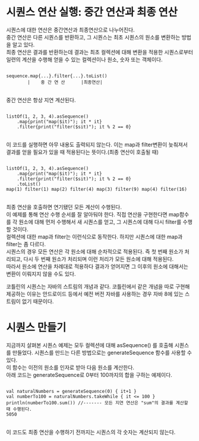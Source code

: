 # 시퀀스 연산 실행: 중간 연산과 최종 연산
시퀀스에 대한 연산은 중간연산과 최종연산으로 나누어진다.   
중간 연산은 다른 시퀀스를 반환하고, 그 시퀀스는 최초 시퀀스의 원소를 변환하는 방법을 알고 있다.   
최종 연산은 결과를 반환하는데 결과는 최초 컬렉션에 대해 변환을 적용한 시퀀스로부터 일련의 계산을 수행해 얻을 수 있는 컬렉션이나 원소, 숫자 또는 객체이다.
<pre>
<code>
sequence.map{...}.filter{...}.toList()
        |    중 간 연 산      |최종연산|
</code>
</pre>
중간 연산은 항상 지연 계산된다.

<pre>
<code>
listOf(1, 2, 3, 4).asSequence()
    .map{print("map($it)"); it * it}
    .filter{print("filter($sit)"); it % 2 == 0}
</code>
</pre>

이 코드를 실행하면 아무 내용도 출력되지 않는다. 이는 map과 filter변환이 늦춰져서 결과를 얻을 필요가 있을 때 적용된다는 뜻이다.(최종 연산이 호출될 때)

<pre>
<code>
listOf(1, 2, 3, 4).asSequence()
    .map{print("map($it)"); it * it}
    .filter{print("filter($sit)"); it % 2 == 0}
    .toList()
map(1) filter(1) map(2) filter(4) map(3) filter(9) map(4) filter(16)
</code>
</pre>

최종 연산을 호출하면 연기됐던 모든 계산이 수행된다.   
이 예제를 통해 연산 수행 순서를 잘 알아둬야 한다. 직접 연산을 구현한다면 map함수를 각 원소에 대해 먼저 수행해서 새 시퀀스를 얻고, 그 시퀀스에 대해 다시 filter를 수행할 것이다.   
컬렉션에 대한 map과 filter는 이런식으로 동작한다. 하지만 시퀀스에 대한 map과 filter는 좀 다르다.   
시퀀스의 경우 모든 연산은 각 원소에 대해 순차적으로 적용된다. 즉 첫 번째 원소가 처리되고, 다시 두 번째 원소가 처리되며 이런 처리가 모든 원소에 대해 적용된다.   
따라서 원소에 연산을 차례대로 적용하다 결과가 얻어지면 그 이후의 원소에 대해서는 변환이 이뤄지지 않을 수도 있다.

코틀린의 시퀀스는 자바의 스트림의 개념과 같다. 코틀린에서 같은 개념을 따로 구현해 제공하는 이유는 안드로이드 등에서 예전 버전 자바를 사용하는 경우 자바 8에 있는 스트림이 없기 때문이다.

# 시퀀스 만들기
지금까지 살펴본 시퀀스 예제는 모두 컬렉션에 대해 asSequence() 를 호출해 시퀀스를 만들었다. 시퀀스를 만드는 다른 방법으로는 generateSequence 함수를 사용할 수 있다.   
이 함수는 이전의 원소를 인자로 받아 다음 원소를 계산한다.   
아래 코드는 generateSequence로 0부터 100까지의 합을 구하는 예제이다.

<pre>
<code>
val naturalNumbers = generateSequence(0) { it+1 }
val numberTo100 = naturalNumbers.takeWhile { it <= 100 }
println(numberTo100.sum()) //------- 모든 지연 연산은 "sum"의 결과를 계산할 때 수행된다.
5050
</code>
</pre>
이 코드도 최종 연산을 수행하기 전까지는 시퀀스의 각 숫자는 계산되지 않는다.   

